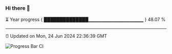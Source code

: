 ### Hi there 👋

⏳ Year progress { ██████████████▁▁▁▁▁▁▁▁▁▁▁▁▁▁▁▁ } 48.07 %

---

⏰ Updated on Mon, 24 Jun 2024 22:36:39 GMT

![Progress Bar CI](https://github.com/IshwaranRudhara/GIT-ACTION/workflows/Progress%20Bar%20CI/badge.svg)

